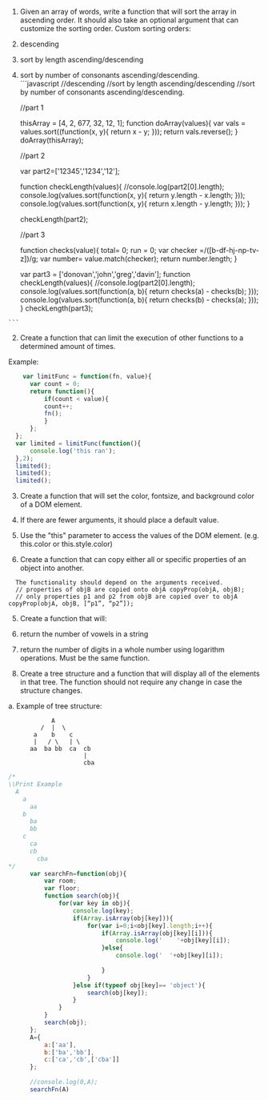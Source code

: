 1. Given an array of words, write a function that will sort the array in ascending order. It should also take an optional argument that can customize the sorting order. Custom sorting orders: 
  1. descending 
  2. sort by length ascending/descending 
  3. sort by number of consonants ascending/descending.  
    ```javascript
          //descending
      //sort by length ascending/descending
      //sort by number of consonants ascending/descending.
      
      //part 1
      
      thisArray = [4, 2, 677, 32, 12, 1];
      function doArray(values){
      	var vals = values.sort((function(x, y){
      		return x - y;
      	}));
      	return vals.reverse();
      }
      doArray(thisArray);
      
      //part 2
      
      var part2=['12345','1234','12'];
      
      function checkLength(values){
      //console.log(part2[0].length);
      	console.log(values.sort(function(x, y){
      		return y.length - x.length;
      	}));
      	console.log(values.sort(function(x, y){
      		return x.length - y.length;
      	}));
      }
      
      checkLength(part2);
      
      //part 3
      
      function checks(value){
      	total= 0;
      	run = 0;
      		var checker =/([b-df-hj-np-tv-z])/g;
      		var number= value.match(checker);
      		return number.length;
      }
      	
      var part3 = ['donovan','john','greg','davin'];
      function checkLength(values){
      //console.log(part2[0].length);
      	console.log(values.sort(function(a, b){
      		return checks(a) - checks(b);
      	}));
      		console.log(values.sort(function(a, b){
      		return checks(b) - checks(a);
      	}));
      }
      checkLength(part3);

    
    ```

2. Create a function that can limit the execution of other functions to a determined amount of times.  

 Example: 

  ```javascript
      var limitFunc = function(fn, value){
    	var count = 0;	
    	return function(){
    		if(count < value){
    		count++;
    		fn();
    		}
    	};
    };
    var limited = limitFunc(function(){
    	console.log('this ran');
    },2);
    limited();
    limited();
    limited();

  ```


3. Create a function that will set the color, font­size, and background color of a DOM element. 
  1. If there are fewer arguments, it should place a default value.  
  2. Use the "this" parameter to access the values of the DOM element. (e.g. this.color or this.style.color) 

4. Create a function that can copy either all or specific properties of an object into another. 

 
  ```  
    The functionality should depend on the arguments received.  
    // properties of objB are copied onto objA copyProp​(objA, objB); 
    // only properties p1 and p2 from objB are copied over to objA copyProp​(objA, objB, [​“p1”​, ​“p2”​]);  
  ```

5. Create a function that will: 
  1. return the number of vowels in a string 
  2. return the number of digits in a whole number using logarithm operations. Must be the same function. 
 

6. Create a tree structure and a function that will display all of the elements in that tree. The function should not require any change in case the structure changes. 

a. Example of tree structure: 

                A  
             /  |  \ 
           a    b    c 
           |   / \   | \ 
          aa  ba bb  ca  cb 
                         | 
                         cba  
  ```javascript
/*
\\Print Example
    A
      a
        aa
      b
        ba
        bb
      c
        ca
        cb
          cba
*/
		var searchFn=function(obj){
			var room;
			var floor;
			function search(obj){
				for(var key in obj){
					console.log(key);
					if(Array.isArray(obj[key])){
						for(var i=0;i<obj[key].length;i++){
							if(Array.isArray(obj[key][i])){
								console.log('    '+obj[key][i]);
							}else{
								console.log('  '+obj[key][i]);
								
							}
						}
					}else if(typeof obj[key]== 'object'){
						search(obj[key]);
					}
				}
			}
			search(obj);
		};
		A={
			a:['aa'],
			b:['ba','bb'],
			c:['ca','cb',['cba']]
		};
		
		//console.log(0,A);
		searchFn(A)
  ```
